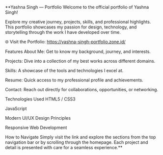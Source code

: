 **Yashna Singh — Portfolio
Welcome to the official portfolio of Yashna Singh!

Explore my creative journey, projects, skills, and professional highlights. This portfolio showcases my passion for design, technology, and storytelling through the work I have developed over time.

🌐 Visit the Portfolio: https://yashna-singh-portfolio.zone.id/

Features
About Me: Get to know my background, journey, and interests.

Projects: Dive into a collection of my best works across different domains.

Skills: A showcase of the tools and technologies I excel at.

Resume: Quick access to my professional profile and achievements.

Contact: Reach out directly for collaborations, opportunities, or networking.

Technologies Used
HTML5 / CSS3

JavaScript

Modern UI/UX Design Principles

Responsive Web Development

How to Navigate
Simply visit the link and explore the sections from the top navigation bar or by scrolling through the homepage. Each project and detail is presented with care for a seamless experience.**
